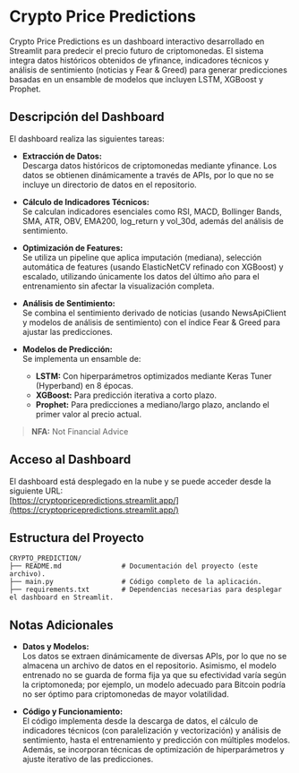 # Crypto Price Predictions

Crypto Price Predictions es un dashboard interactivo desarrollado en Streamlit para predecir el precio futuro de criptomonedas. El sistema integra datos históricos obtenidos de yfinance, indicadores técnicos y análisis de sentimiento (noticias y Fear & Greed) para generar predicciones basadas en un ensamble de modelos que incluyen LSTM, XGBoost y Prophet.

## Descripción del Dashboard

El dashboard realiza las siguientes tareas:

- **Extracción de Datos:**  
  Descarga datos históricos de criptomonedas mediante yfinance. Los datos se obtienen dinámicamente a través de APIs, por lo que no se incluye un directorio de datos en el repositorio.

- **Cálculo de Indicadores Técnicos:**  
  Se calculan indicadores esenciales como RSI, MACD, Bollinger Bands, SMA, ATR, OBV, EMA200, log_return y vol_30d, además del análisis de sentimiento.

- **Optimización de Features:**  
  Se utiliza un pipeline que aplica imputación (mediana), selección automática de features (usando ElasticNetCV refinado con XGBoost) y escalado, utilizando únicamente los datos del último año para el entrenamiento sin afectar la visualización completa.

- **Análisis de Sentimiento:**  
  Se combina el sentimiento derivado de noticias (usando NewsApiClient y modelos de análisis de sentimiento) con el índice Fear & Greed para ajustar las predicciones.

- **Modelos de Predicción:**  
  Se implementa un ensamble de:
  - **LSTM:** Con hiperparámetros optimizados mediante Keras Tuner (Hyperband) en 8 épocas.
  - **XGBoost:** Para predicción iterativa a corto plazo.
  - **Prophet:** Para predicciones a mediano/largo plazo, anclando el primer valor al precio actual.

> **NFA:** Not Financial Advice

## Acceso al Dashboard

El dashboard está desplegado en la nube y se puede acceder desde la siguiente URL:  
[https://cryptopricepredictions.streamlit.app/](https://cryptopricepredictions.streamlit.app/)

## Estructura del Proyecto

```
CRYPTO_PREDICTION/
├── README.md               # Documentación del proyecto (este archivo).
├── main.py                 # Código completo de la aplicación.
├── requirements.txt        # Dependencias necesarias para desplegar el dashboard en Streamlit.
```


## Notas Adicionales

- **Datos y Modelos:**  
  Los datos se extraen dinámicamente de diversas APIs, por lo que no se almacena un archivo de datos en el repositorio. Asimismo, el modelo entrenado no se guarda de forma fija ya que su efectividad varía según la criptomoneda; por ejemplo, un modelo adecuado para Bitcoin podría no ser óptimo para criptomonedas de mayor volatilidad.

- **Código y Funcionamiento:**  
  El código implementa desde la descarga de datos, el cálculo de indicadores técnicos (con paralelización y vectorización) y análisis de sentimiento, hasta el entrenamiento y predicción con múltiples modelos. Además, se incorporan técnicas de optimización de hiperparámetros y ajuste iterativo de las predicciones.


